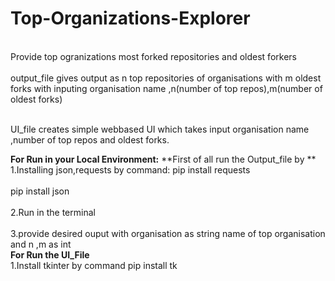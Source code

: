 # Top-Organizations-Explorer
<br>Provide top ogranizations most forked repositories and oldest forkers<br>
<br>output_file gives output as n top repositories of organisations with m oldest forks with inputing organisation name ,n(number of top repos),m(number of oldest forks)<br>

<br>UI_file creates simple webbased UI which takes input organisation name ,number of top repos and oldest forks.<br>

**For Run in your Local Environment:**
  **First of all run the Output_file by **
  <br>1.Installing json,requests by command: pip install requests<br>
                                       <br>  pip install json<br>
  <br>2.Run in the terminal <br>
  <br>3.provide desired ouput with organisation as string name of top organisation and n ,m as int<br>
  **For Run the UI_File**
  <br>1.Install tkinter by command pip install tk<br>
  
